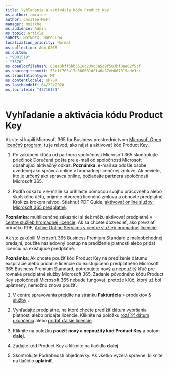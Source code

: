 ```yaml
---
title: Vyhľadanie a aktivácia kódu Product Key
ms.author: cmcatee
author: cmcatee-MSFT
manager: mnirkhe
ms.audience: Admin
ms.topic: article
ROBOTS: NOINDEX, NOFOLLOW
localization_priority: Normal
ms.collection: Adm_O365
ms.custom:
- "9001519"
- "3576"
ms.openlocfilehash: 03ee3bff5bb3510d239d3a5d9f583bf0ae62f5cf
ms.sourcegitcommit: 55eff703a17e500681d8fa6a87eb067019ade3cc
ms.translationtype: MT
ms.contentlocale: sk-SK
ms.lasthandoff: 04/22/2020
ms.locfileid: "43716151"
---
```

# <a name="find-and-activate-my-product-key"></a>Vyhľadanie a aktivácia kódu Product Key

Ak ste si kúpili Microsoft 365 for Business prostredníctvom [Microsoft Open licenčný program](https://go.microsoft.com/fwlink/p/?LinkID=613298), tu je návod, ako nájsť a aktivovať kód Product Key.

1. Po zakúpení kľúča od partnera spoločnosti Microsoft 365 skontrolujte priečinok Doručená pošta pre e-mail od spoločnosti Microsoft obsahujúci aktivačný odkaz.  **Poznámka**: e-mail sa odošle osobe uvedenej ako správca online v hromadnej licenčnej zmluve.  Ak neviete, kto je určený ako správca online, požiadajte partnera spoločnosti Microsoft 365.

2. Podľa odkazu v e-maile sa prihláste pomocou svojho pracovného alebo školského účtu, prijmite otvorenú licenčnú zmluvu a obnovte predplatné.  Krok za krokom návod, Stiahnuť PDF Guide, [aktivovať online služby: Microsoft 365 predplatné](https://go.microsoft.com/fwlink/p/?LinkId=618100). 

**Poznámka**: multilicenčné zákazníci si tiež môžu aktivovať predplatné v [centre služieb hromadnej licencie](https://go.microsoft.com/fwlink/p/?LinkID=282016).  Ak sa chcete dozvedieť, ako prevziať príručku PDF, [Active Online Services v centre služieb hromadnej licencie](https://go.microsoft.com/fwlink/p/?LinkId=618096).

Ak ste zakúpili Microsoft 365 Business Premium Standard z maloobchodnej predajni, použite nasledovný postup na predĺženie platnosti alebo pridať licenciu na existujúce predplatné.

**Poznámka**: Ak chcete použiť kód Product Key na predĺženie dátumu exspirácie alebo pridanie licencie do existujúceho predplatného Microsoft 365 Business Premium Standard, potrebujete nový a nepoužitý kľúč pre rovnaké predplatné služby Microsoft 365.  Zadanie pôvodného kódu Product Key spoločnosti Microsoft 365 nebude fungovať, pretože kľúč, ktorý už bol uplatnený, nemožno znova použiť.

1. V centre spravovania prejdite na stránku **Fakturácia** > [produktov & služby](https://go.microsoft.com/fwlink/p/?linkid=842054) .

2. Vyhľadajte predplatné, na ktoré chcete predĺžiť dátum vypršania platnosti alebo pridajte licencie.  Kliknite na položku [rozšíriť dátum ukončenia](https://go.microsoft.com/fwlink/p/?linkid=842054) alebo [pridať ďalšie licencie](https://go.microsoft.com/fwlink/p/?linkid=842054).

3. Kliknite na položku **použiť nový a nepoužitý kód Product Key** a potom **ďalej**.

4. Zadajte kód Product Key a kliknite na tlačidlo **ďalej**.

5. Skontrolujte Podrobnosti objednávky.  Ak všetko vyzerá správne, kliknite na tlačidlo **uplatniť**.